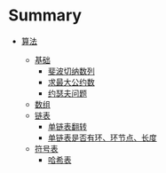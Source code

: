# Summary

* [算法](algorithm/index.md)

    * [基础](algorithm/basic/index.md)
        * [斐波切纳数列](algorithm/basic/fibonacci.md)
        * [求最大公约数](algorithm/basic/gongyueshu.md)
        * [约瑟夫问题](algorithm/basic/yuesefu.md)
    * [数组](algorithm/array/index.md)
    * [链表](algorithm/linkedlist/index.md)
        * [单链表翻转](algorithm/linkedlist/reverseList.md)
        * [单链表是否有环、环节点、长度](algorithm/linkedlist/circle.md)
    * [符号表](algorithm/symbolTable/index.md)
        * [哈希表](algorithm/symbolTable/hashTable.md)


<!-- * [Part II](part2/README.md)
    * [We love feedback](part2/feedback_please.md)
    * [Better tools for authors](part2/better_tools.md) -->